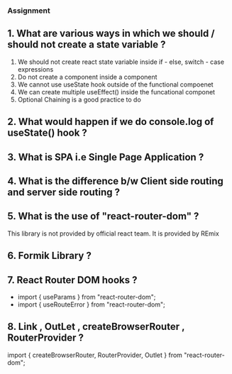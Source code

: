 ### Assignment

## 1. What are various ways in which we should / should not create a state variable ?
<ol>
    <li>We should not create react state variable inside if - else, switch -  case expressions</li>
    <li>Do not create a component inside a component</li>
    <li>We cannot use useState hook outside of the functional compoenet</li>
    <li>We can create multiple useEffect() inside the funcational componet</li>
    <li>Optional Chaining is a good practice to do</li>
</ol>

## 2. What would happen if we do console.log of useState() hook ?

## 3. What is SPA i.e Single Page Application ?

## 4. What is the difference b/w Client side routing and server side routing ?

## 5. What is the use of "react-router-dom" ?
<p> This library is not provided by official react team. It is provided by REmix
</p>

## 6. Formik Library ?

## 7. React Router DOM hooks ?
<ul>
<li> import { useParams } from "react-router-dom"; </li>
<li> import { useRouteError } from "react-router-dom"; </li>
</ul>

## 8. Link , OutLet , createBrowserRouter , RouterProvider ?
<p> import { createBrowserRouter, RouterProvider, Outlet } from "react-router-dom";
</p>